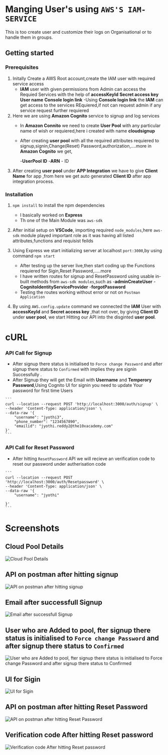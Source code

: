 # Manging User's using  `AWS'S IAM-SERVICE`

This is too create user and customize their logs on Organisational or to handle them in groups.

## Getting started

### Prerequisites

1. Initally Create a AWS Root account,create the IAM user with required service access
   - **IAM** user with given permissions from Admin can access the Requied Services with the help of **accessKeyId**  **Secret access key**  **User name**  **Console login link**
      -Using **Console login link** the **IAM** can get access to the services REquiered,if not can request admin if any service request further requiered
2. Here we are using  **Amazon Cognito** service to signup and log services
   - In **Amazon Connito** we need to create **User Pool**  with any particular name of wish or requiered,here i created with name **cloudsignup**
   - After creating **user pool** with all the required attributes requiered to signup,signin,Change(Reset) Password,authorization,....more in **Amazon Cognito** we get,

        -**UserPool ID** 
        -**ARN** - ID
3. After creating  **user pool** under **APP Integration** we have to give **Client Name** for app  ,from here we get auto generated **Client ID** after app integration process.


### Installation

1.  `npm install` to install the npm dependencies
    - I basically worked on **Express**
    - Th one of the Main Module was `aws-sdk`

2.  After initial setup on **VSCode**, importing  required `node_modules`,here `aws-sdk` module played important role as it was having all listed attributes,functions and requisist feilds

3. Using Express we start initializing server at localhost `port:3000`,by using command `npm start`
    - After testing up the server live,then start coding up the Functions requiered for Sigin,Reset Password,.....more
    - I have written routes for signup and ResetPassword using usable in-built methods from `aws-sdk modules`,such as
        -**adminCreateUser**
        -**CognitoIdentityServiceProvider**
        -**forgotPassword**
    - Testing the routes working without error or not on `Postman Application`

4. By using `AWS.config.update` command we connected the **IAM** User with  **accessKeyId** and **Secret access key** ,that not over, by giving **Client ID** under **user pool**, we start Hitting our API into the disginted **user pool**.



# cURL

### API Call for Signup
   - After signup there status is initialised to `Force change Password` and after signup there status to `Confirmed` with implies they are signin Successfully .
   - After Signup they will get the Email with **Username** and **Temperory Password**,Using Cognito UI for signin you need to update Your password for first time Users

````
```
curl --location --request POST 'http://localhost:3000/auth/signup' \
--header 'Content-Type: application/json' \
--data-raw '{
    "username": "jyothi3",
    "phone_number": "1234567890",
    "emailid": "jyothi.reddy2@the10xacademy.com"
}'
```
````

### API Call for Reset Password

- After hitting `ResetPassword` API we will recieve an verification code to reset our password under autherisation code

````
```
curl --location --request POST 'http://localhost:3000/auth/Resetpassword' \
--header 'Content-Type: application/json' \
--data-raw '{
    "username": "jyothi"

}'
```
````


# Screenshots

## Cloud Pool Details
![Cloud Pool Details](./images/Screenshot%20(40).png)

## API on postman after hitting signup
![API on postman after hitting signup](./images/Screenshot%20(39).png)

## Email after successfull Signup
![Email after successfull Signup](./images/Screenshot%20(37).png)

## User who are Added to pool, fter signup there status is initialised to `Force change Password` and after signup there status to `Confirmed`
![User who are Added to pool, fter signup there status is initialised to `Force change Password` and after signup there status to `Confirmed` ](./images/Screenshot%20(41).png)

## UI for Sigin
![UI for Sigin](./images/Screenshot%20(43).png)

## API on postman after hitting Reset Password
![API on postman after hitting Reset Password](./images/Screenshot%20(38).png)


## Verification code After hitting Reset password
![Verification code After hitting Reset password ](./images/Screenshot%20(35).png)

